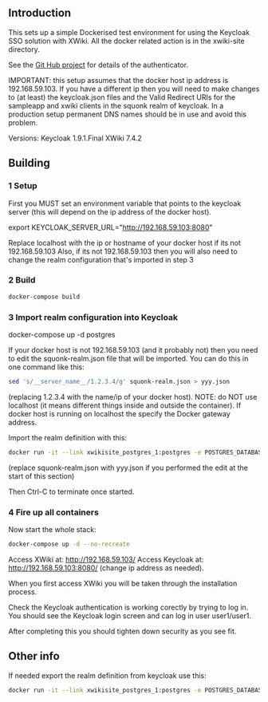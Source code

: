 ## Introduction
This sets up a simple Dockerised test environment for using the Keycloak SSO solution with XWiki.
All the docker related action is in the xwiki-site directory.

See the [Git Hub project](https://github.com/tdudgeon/xwiki_authenticator_keycloak) for details of the authenticator.

IMPORTANT: this setup assumes that the docker host ip address is 192.168.59.103.
If you have a different ip then you will need to make changes to (at least) the keycloak.json files and the Valid Redirect 
URIs for the sampleapp and xwiki clients in the squonk realm of keycloak. In a production setup permanent DNS names should
be in use and avoid this problem.

Versions:
Keycloak 1.9.1.Final
XWiki 7.4.2

## Building
### 1 Setup
First you MUST set an environment variable that points to the keycloak server (this will depend on the ip address of the docker host).

export KEYCLOAK_SERVER_URL="http://192.168.59.103:8080"

Replace localhost with the ip or hostname of your docker host if its not 192.168.59.103
Also, if its not 192.168.59.103 then you will also need to change the realm configuration that's imported in step 3

### 2 Build
```sh
docker-compose build
```

### 3 Import realm configuration into Keycloak 
docker-compose up -d postgres

If your docker host is not 192.168.59.103 (and it probably not) then you need to edit the squonk-realm.json file that will be imported.
You can do this in one command like this:

``` sh
sed 's/__server_name__/1.2.3.4/g' squonk-realm.json > yyy.json
```

(replacing 1.2.3.4 with the name/ip of your docker host).
NOTE: do NOT use localhost (it means different things inside and outside the container). If docker host is running on
localhost the specify the Docker gateway address.

Import the realm definition with this:

```sh
docker run -it --link xwikisite_postgres_1:postgres -e POSTGRES_DATABASE=keycloak -e POSTGRES_USER=keycloak -e POSTGRES_PASSWORD=keycloak --rm -v $PWD:/tmp/json jboss/keycloak-postgres:1.9.1.Final -b 0.0.0.0 -Dkeycloak.migration.action=import -Dkeycloak.migration.provider=singleFile -Dkeycloak.migration.file=/tmp/json/squonk-realm.json -Dkeycloak.migration.strategy=OVERWRITE_EXISTING
```

(replace squonk-realm.json with yyy.json if you performed the edit at the start of this section)

Then Ctrl-C to terminate once started.



### 4 Fire up all containers
Now start the whole stack:
```sh  
docker-compose up -d --no-recreate
```

Access XWiki at:     http://192.168.59.103/
Access Keycloak at:  http://192.168.59.103:8080/
(change ip address as needed).

When you first access XWiki you will be taken through the installation process.

Check the Keycloak authentication is working corectly by trying to log in. You should see the Keycloak login screen and 
can log in user user1/user1.

After completing this you should tighten down security as you see fit.

## Other info

If needed export the realm definition from keycloak use this:

```sh
docker run -it --link xwikisite_postgres_1:postgres -e POSTGRES_DATABASE=keycloak -e POSTGRES_USER=keycloak -e POSTGRES_PASSWORD=keycloak --rm -v $PWD:/tmp/json jboss/keycloak-postgres /opt/jboss/keycloak/bin/standalone.sh -b 0.0.0.0 -Dkeycloak.migration.action=export -Dkeycloak.migration.provider=singleFile -Dkeycloak.migration.file=/tmp/json/squonk-realm.json -Dkeycloak.migration.realmName=squonk
```
